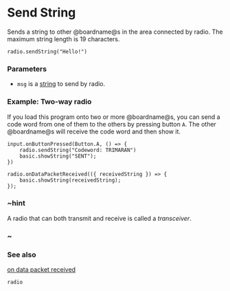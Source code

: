 # Send String

Sends a string to other @boardname@s in the area connected by radio. The maximum string length is 19 characters.

```sig
radio.sendString("Hello!")
```

### Parameters

* `msg` is a [string](/reference/types/string) to send by radio.

### Example: Two-way radio

If you load this program onto two or more @boardname@s, you can send a code word from one of them to the others by pressing button `A`. The other @boardname@s will receive the code word and then show it.

```blocks
input.onButtonPressed(Button.A, () => {
    radio.sendString("Codeword: TRIMARAN")
    basic.showString("SENT");
})

radio.onDataPacketReceived(({ receivedString }) => {
    basic.showString(receivedString);
});
```

### ~hint

A radio that can both transmit and receive is called a *transceiver*.

### ~

### See also

[on data packet received](/reference/radio/on-data-packet-received)

```package
radio
```